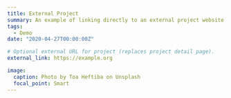 ```yaml
---
title: External Project
summary: An example of linking directly to an external project website using `external_link`.
tags:
  - Demo
date: "2020-04-27T00:00:00Z"

# Optional external URL for project (replaces project detail page).
external_link: https://example.org

image:
  caption: Photo by Toa Heftiba on Unsplash
  focal_point: Smart
---
```

